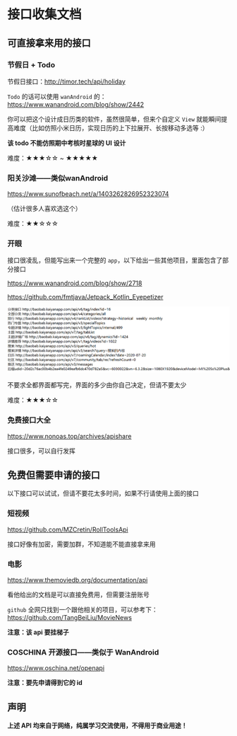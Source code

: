 # 接口收集文档

## 可直接拿来用的接口

### 节假日 + Todo

节假日接口：http://timor.tech/api/holiday

`Todo` 的话可以使用 `wanAndroid` 的：https://www.wanandroid.com/blog/show/2442

你可以把这个设计成日历类的软件，虽然很简单，但来个自定义 `View` 就能瞬间提高难度（比如仿照小米日历，实现日历的上下拉展开、长按移动多选等 :）

**该 todo 不能仿照期中考核时星球的 UI 设计**

难度：★★★☆☆ ~ ★★★★★



### 阳关沙滩——类似wanAndroid

https://www.sunofbeach.net/a/1403262826952323074

（估计很多人喜欢选这个）

难度：★★☆☆☆



### 开眼

接口很凌乱，但能写出来一个完整的 `app`，以下给出一些其他项目，里面包含了部分接口

https://www.wanandroid.com/blog/show/2718

https://github.com/fmtjava/Jetpack_Kotlin_Eyepetizer

![](./img/开眼部分接口.png)

不要求全都界面都写完，界面的多少由你自己决定，但请不要太少

难度：★★★☆☆



### 免费接口大全

https://www.nonoas.top/archives/apishare

接口很多，可以自行发挥





## 免费但需要申请的接口

以下接口可以试试，但请不要花太多时间，如果不行请使用上面的接口

### 短视频

https://github.com/MZCretin/RollToolsApi

接口好像有加密，需要加群，不知道能不能直接拿来用



### 电影

https://www.themoviedb.org/documentation/api

看他给出的文档是可以直接免费用，但需要注册账号

`github` 全网只找到一个跟他相关的项目，可以参考下：https://github.com/TangBeiLiu/MovieNews

**注意：该 api 要挂梯子**



### COSCHINA 开源接口——类似于 WanAndroid

https://www.oschina.net/openapi

**注意：要先申请得到它的 id**



## 声明

**上述 API 均来自于网络，纯属学习交流使用，不得用于商业用途！**



